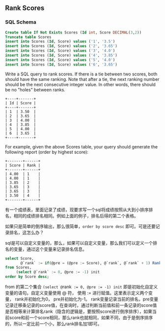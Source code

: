 ## Rank Scores

### SQL Schema
```sql
Create table If Not Exists Scores (Id int, Score DECIMAL(3,2))
Truncate table Scores
insert into Scores (Id, Score) values ('1', '3.5')
insert into Scores (Id, Score) values ('2', '3.65')
insert into Scores (Id, Score) values ('3', '4.0')
insert into Scores (Id, Score) values ('4', '3.85')
insert into Scores (Id, Score) values ('5', '4.0')
insert into Scores (Id, Score) values ('6', '3.65')
```

Write a SQL query to rank scores. If there is a tie between two scores, both should have the same ranking. Note that after a tie, the next ranking number should be the next consecutive integer value. In other words, there should be no "holes" between ranks.

```
+----+-------+
| Id | Score |
+----+-------+
| 1  | 3.50  |
| 2  | 3.65  |
| 3  | 4.00  |
| 4  | 3.85  |
| 5  | 4.00  |
| 6  | 3.65  |
+----+-------+
```
For example, given the above Scores table, your query should generate the following report (order by highest score):

```
+-------+------+
| Score | Rank |
+-------+------+
| 4.00  | 1    |
| 4.00  | 1    |
| 3.85  | 2    |
| 3.65  | 3    |
| 3.65  | 3    |
| 3.50  | 4    |
+-------+------+
```

有一个成绩表，里面记录了成绩，现要求写一个sql将成绩按照从大到小排序排名，相同的成绩排名相同。例如上面的例子，排名后得的第二个表格。

如果只是简单的倒序输出，那么很简单，`order by score desc` 即可。可是还要记录排名，这怎么办？

sql是可以自定义变量的，那么，如果可以自定义变量，那么我们可以定义一个排名的变量，通过这个变量来记录排名信息。

```sql
select Score,
       @`rank` := if(@pre = (@pre := Score), @`rank`, @`rank` + 1) Rank
from Scores,
     (select @`rank` := 0, @pre := -1) init
order by Score desc;
```

from 的第二个集合 `(select @`rank` := 0, @pre := -1) init` 即是初始化自定义变量的语句。自定义变量使用 @ 符， 使用 := 进行赋值。这里表示定义两个变量， rank并初始化为0， pre并初始化为-1。
rank变量记录当前的排名，pre变量记录迁移条记录的score值，在查询时，通过判断当前值和前一条记录的score值是否相等来计算排名rank（隐含的逻辑是，要按照score进行倒序排序），如果当前score和前一个score相同，那么rank也就相同，如果不同，由于是倒序排序的，所以一定比前一个小，那么rank排名加1即可。